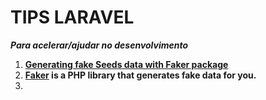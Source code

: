 # TIPS LARAVEL

___Para acelerar/ajudar no desenvolvimento___

1. **[Generating fake Seeds data with Faker package](https://laraveldaily.com/generating-fake-seeds-data-with-faker-package/)**
2. **[Faker](https://github.com/fzaninotto/Faker#installation) is a PHP library that generates fake data for you.**
3.
